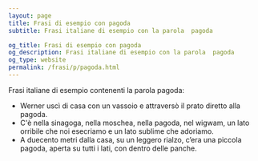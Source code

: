 ```yaml
---
layout: page
title: Frasi di esempio con pagoda 
subtitle: Frasi italiane di esempio con la parola  pagoda

og_title: Frasi di esempio con pagoda 
og_description: Frasi italiane di esempio con la parola  pagoda
og_type: website
permalink: /frasi/p/pagoda.html
---
```


Frasi italiane di esempio contenenti la parola pagoda:


- Werner uscì di casa con un vassoio e attraversò il prato diretto alla pagoda.
- C'è nella sinagoga, nella moschea, nella pagoda, nel wigwam, un lato orribile che noi esecriamo e un lato sublime che adoriamo.
- A duecento metri dalla casa, su un leggero rialzo, c’era una piccola pagoda, aperta su tutti i lati, con dentro delle panche.
